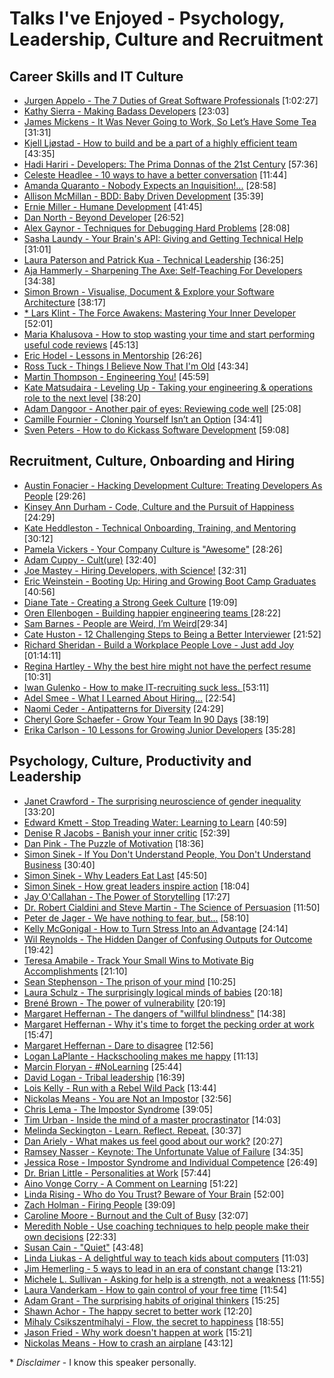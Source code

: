 # Talks I've Enjoyed - Psychology, Leadership, Culture and Recruitment

## Career Skills and IT Culture

- [Jurgen Appelo - The 7 Duties of Great Software Professionals](https://vimeo.com/99516367)  [1:02:27]
- [Kathy Sierra - Making Badass Developers](https://www.youtube.com/watch?v=FKTxC9pl-WM)  [23:03]
- [James Mickens - It Was Never Going to Work, So Let’s Have Some Tea](https://vimeo.com/146524997)  [31:31]
- [Kjell Ljøstad - How to build and be a part of a highly efficient team](https://vimeo.com/131748093)  [43:35]
- [Hadi Hariri - Developers: The Prima Donnas of the 21st Century](https://vimeo.com/52670824)  [57:36]
- [Celeste Headlee - 10 ways to have a better conversation](https://www.ted.com/talks/celeste_headlee_10_ways_to_have_a_better_conversation?language=en) [11:44]
- [Amanda Quaranto - Nobody Expects an Inquisition!...](https://www.youtube.com/watch?v=2h1EocEyiSo)  [28:58]
- [Allison McMillan - BDD: Baby Driven Development](https://www.youtube.com/watch?v=nZHTg3Hza1U)  [35:39]
- [Ernie Miller - Humane Development](https://www.youtube.com/watch?v=-ZLYxLjwNWo)  [41:45]
- [Dan North - Beyond Developer](https://vimeo.com/139910835)  [26:52]
- [Alex Gaynor - Techniques for Debugging Hard Problems](https://www.youtube.com/watch?v=ij99SGGEX34) [28:08]
- [Sasha Laundy - Your Brain's API: Giving and Getting Technical Help](https://www.youtube.com/watch?v=hY14Er6JX2s) [31:01]
- [Laura Paterson and Patrick Kua - Technical Leadership](https://www.youtube.com/watch?v=k_nti-mk5IY) [36:25]
- [Aja Hammerly - Sharpening The Axe: Self-Teaching For Developers](https://www.youtube.com/watch?v=7JD9ZQZMmjo) [34:38]
- [Simon Brown - Visualise, Document & Explore your Software Architecture](https://www.youtube.com/watch?v=0o9_zjZeJuE) [38:17]
- [\* Lars Klint - The Force Awakens: Mastering Your Inner Developer](https://vimeo.com/181413894) [52:01]
- [Maria Khalusova - How to stop wasting your time and start performing useful code reviews](https://www.youtube.com/watch?v=VRnMzMpSeag)  [45:13]
- [Eric Hodel - Lessons in Mentorship](https://www.youtube.com/watch?v=2uzvH2uR3-I) [26:26]
- [Ross Tuck - Things I Believe Now That I'm Old](https://www.youtube.com/watch?v=ZBiexI2mv-k) [43:34]
- [Martin Thompson - Engineering You!](https://www.youtube.com/watch?v=NaFiqCjexOs) [45:59]
- [Kate Matsudaira - Leveling Up - Taking your engineering & operations role to the next level](https://www.youtube.com/watch?v=lgxEmiMJVq4)  [38:20] 
- [Adam Dangoor - Another pair of eyes: Reviewing code well](https://www.youtube.com/watch?v=JWBBI-jFVOc) [25:08]
- [Camille Fournier - Cloning Yourself Isn’t an Option](https://vimeo.com/139907569)  [34:41]
- [Sven Peters - How to do Kickass Software Development](https://vimeo.com/70102926) [59:08]

## Recruitment, Culture, Onboarding and Hiring
- [Austin Fonacier - Hacking Development Culture: Treating Developers As People](https://www.youtube.com/watch?v=z5zll50fRJA) [29:26]
- [Kinsey Ann Durham - Code, Culture and the Pursuit of Happiness](https://www.youtube.com/watch?v=O98rt9Z11LU)  [24:29]
- [Kate Heddleston - Technical Onboarding, Training, and Mentoring](https://www.youtube.com/watch?v=Lpg4jRSH7EE) [30:12]
- [Pamela Vickers - Your Company Culture is "Awesome"](https://www.youtube.com/watch?v=W-gzcfFIv9o) [28:26]
- [Adam Cuppy - Cult(ure)](https://www.youtube.com/watch?v=ChVSV9vCs4Y) [32:40]
- [Joe Mastey - Hiring Developers, with Science!](https://www.youtube.com/watch?v=ZCGGMxcJMZk) [32:31]
- [Eric Weinstein - Booting Up: Hiring and Growing Boot Camp Graduates](https://www.youtube.com/watch?v=RlnA9IXmDQ0) [40:56]
- [Diane Tate - Creating a Strong Geek Culture](https://www.youtube.com/watch?v=7nosGNOADpg)  [19:09]
- [Oren Ellenbogen - Building happier engineering teams ](https://vimeo.com/139906437)  [28:22]
- [Sam Barnes - People are Weird, I’m Weird](https://vimeo.com/139910836)[29:34]
- [Cate Huston - 12 Challenging Steps to Being a Better Interviewer](https://vimeo.com/139910837)  [21:52]
- [Richard Sheridan - Build a Workplace People Love - Just add Joy](https://vimeo.com/144370269)  [01:14:11]
- [Regina Hartley - Why the best hire might not have the perfect resume](http://www.ted.com/talks/regina_hartley_why_the_best_hire_might_not_have_the_perfect_resume)  [10:31]
- [Iwan Gulenko - How to make IT-recruiting suck less. ](https://www.youtube.com/watch?v=u6PTaTDHUG4) [53:11]
- [Adel Smee - What I Learned About Hiring...](https://www.youtube.com/watch?v=TRJC-HXHkrQ) [22:54]
- [Naomi Ceder - Antipatterns for Diversity](https://www.youtube.com/watch?v=Xg1LgSg3pmo) [24:29]
- [Cheryl Gore Schaefer - Grow Your Team In 90 Days](https://www.youtube.com/watch?v=pHABlefSVZk) [38:19]
- [Erika Carlson - 10 Lessons for Growing Junior Developers](https://www.youtube.com/watch?v=6YQsdjfny1Q) [35:28]

## Psychology, Culture, Productivity and Leadership

- [Janet Crawford - The surprising neuroscience of gender inequality](http://www.webstock.org.nz/talks/the-surprising-neuroscience-of-gender-inequality-2/)  [33:20]
- [Edward Kmett - Stop Treading Water: Learning to Learn](https://yow.eventer.com/yow-2014-1222/stop-treading-water-learning-to-learn-by-edward-kmett-1750)  [40:59]
- [Denise R Jacobs - Banish your inner critic](https://vimeo.com/channels/ndc2014/97318800)  [52:39]
- [Dan Pink - The Puzzle of Motivation](https://www.youtube.com/watch?v=rrkrvAUbU9Y)  [18:36]
- [Simon Sinek - If You Don't Understand People, You Don't Understand Business](https://vimeo.com/26774102)  [30:40]
- [Simon Sinek - Why Leaders Eat Last](https://vimeo.com/79899786)  [45:50]
- [Simon Sinek - How great leaders inspire action](https://www.ted.com/talks/simon_sinek_how_great_leaders_inspire_action)  [18:04]
- [Jay O'Callahan - The Power of Storytelling](https://vimeo.com/14806071)  [17:27]
- [Dr. Robert Cialdini and Steve Martin - The Science of Persuasion](https://www.youtube.com/watch?v=cFdCzN7RYbw)  [11:50]
- [Peter de Jager - We have nothing to fear, but...](https://vimeo.com/135063614)  [58:10]
- [Kelly McGonigal - How to Turn Stress Into an Advantage](https://vimeo.com/131589177)  [24:14]
- [Wil Reynolds - The Hidden Danger of Confusing Outputs for Outcome](https://vimeo.com/130879614)  [19:42]
- [Teresa Amabile - Track Your Small Wins to Motivate Big Accomplishments](https://vimeo.com/49179452)  [21:10]
- [Sean Stephenson - The prison of your mind](https://www.youtube.com/watch?v=VaRO5-V1uK0)  [10:25]
- [Laura Schulz - The surprisingly logical minds of babies](http://www.ted.com/talks/laura_schulz_the_surprisingly_logical_minds_of_babies)  [20:18]
- [Brené Brown - The power of vulnerability](http://www.ted.com/talks/brene_brown_on_vulnerability)  [20:19]
- [Margaret Heffernan - The dangers of "willful blindness"](http://www.ted.com/talks/margaret_heffernan_the_dangers_of_willful_blindness) [14:38]
- [Margaret Heffernan - Why it's time to forget the pecking order at work](http://www.ted.com/talks/margaret_heffernan_why_it_s_time_to_forget_the_pecking_order_at_work)  [15:47]
- [Margaret Heffernan - Dare to disagree](http://www.ted.com/talks/margaret_heffernan_dare_to_disagree)  [12:56]
- [Logan LaPlante - Hackschooling makes me happy](https://www.youtube.com/watch?v=h11u3vtcpaY)  [11:13]
- [Marcin Floryan - #NoLearning](https://vimeo.com/98735572)  [25:44]
- [David Logan - Tribal leadership](https://www.ted.com/talks/david_logan_on_tribal_leadership?language=en) [16:39]
- [Lois Kelly - Run with a Rebel Wild Pack](https://www.youtube.com/watch?v=WGcrwz7X4B0) [13:44]
- [Nickolas Means - You are Not an Impostor](https://www.youtube.com/watch?v=l_Vqp1dPuPo)  [32:56]
- [Chris Lema - The Impostor Syndrome](https://www.youtube.com/watch?v=uKTm3TV9u4M) [39:05]
- [Tim Urban - Inside the mind of a master procrastinator](https://www.youtube.com/watch?v=arj7oStGLkU)  [14:03]
- [Melinda Seckington - Learn. Reflect. Repeat.](https://vimeo.com/161603136) [30:37]
- [Dan Ariely - What makes us feel good about our work?](https://www.youtube.com/watch?v=5aH2Ppjpcho) [20:27]
- [Ramsey Nasser - Keynote: The Unfortunate Value of Failure](https://www.youtube.com/watch?v=JrwBDKV-6pQ) [34:35]
- [Jessica Rose - Impostor Syndrome and Individual Competence](https://www.youtube.com/watch?v=wtrF5C7Gv7E) [26:49]
- [Dr. Brian Little - Personalities at Work](https://www.youtube.com/watch?v=HQtUGMXqoD4) [57:44]
- [Aino Vonge Corry - A Comment on Learning](https://www.youtube.com/watch?v=xI5oxExAj1U) [51:22]
- [Linda Rising - Who do You Trust? Beware of Your Brain](https://www.youtube.com/watch?v=IGHhCmdIvuI) [52:00]
- [Zach Holman - Firing People](https://www.youtube.com/watch?v=dxGen7sPWTw)  [39:09]
- [Caroline Moore - Burnout and the Cult of Busy](https://www.youtube.com/watch?v=0yAJfiMlo7g) [32:07]
- [Meredith Noble - Use coaching techniques to help people make their own decisions](https://vimeo.com/128634479)  [22:33]
- [Susan Cain - "Quiet"](https://www.youtube.com/watch?v=AzlCIS072_Y)  [43:48]
- [Linda Liukas - A delightful way to teach kids about computers](https://www.ted.com/talks/linda_liukas_a_delightful_way_to_teach_kids_about_computers)  [11:03]
- [Jim Hemerling - 5 ways to lead in an era of constant change](https://www.ted.com/talks/jim_hemerling_5_ways_to_lead_in_an_era_of_constant_change) [13:21)
- [Michele L. Sullivan - Asking for help is a strength, not a weakness](https://www.ted.com/talks/michele_l_sullivan_asking_for_help_is_a_strength_not_a_weakness)  [11:55]
- [Laura Vanderkam - How to gain control of your free time](https://www.ted.com/talks/laura_vanderkam_how_to_gain_control_of_your_free_time) [11:54]
- [Adam Grant - The surprising habits of original thinkers](https://www.ted.com/talks/adam_grant_the_surprising_habits_of_original_thinkers)  [15:25]
- [Shawn Achor - The happy secret to better work](https://www.ted.com/talks/shawn_achor_the_happy_secret_to_better_work)  [12:20]
- [Mihaly Csikszentmihalyi - Flow, the secret to happiness](https://www.ted.com/talks/mihaly_csikszentmihalyi_on_flow) [18:55]
- [Jason Fried - Why work doesn't happen at work](https://www.ted.com/talks/jason_fried_why_work_doesn_t_happen_at_work) [15:21]
- [Nickolas Means - How to crash an airplane](https://www.youtube.com/watch?v=NLXys9vgWiY) [43:12]

\* *Disclaimer* - I know this speaker personally.
